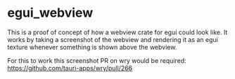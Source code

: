 # egui_webview

This is a proof of concept of how a webview crate for egui could look like.
It works by taking a screenshot of the webview and rendering it as an egui texture 
whenever something is shown above the webview.

For this to work this screenshot PR on wry would be required: https://github.com/tauri-apps/wry/pull/266